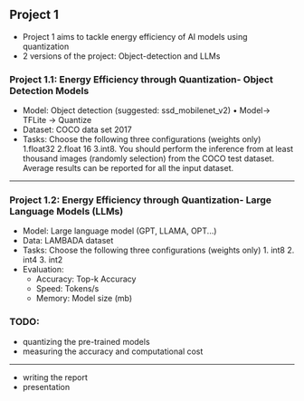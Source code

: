 ## Project 1
* Project 1 aims to tackle energy efficiency of AI models using quantization
* 2 versions of the project: Object-detection and LLMs

### Project 1.1: Energy Efficiency through Quantization- Object Detection Models

* Model: Object detection (suggested: ssd_mobilenet_v2) • Model-> TFLite -> Quantize
* Dataset: COCO data set 2017
* Tasks: Choose the following three configurations (weights only) 1.float32 2.float 16 3.int8. You should perform the inference from at least thousand images (randomly selection) from the COCO test dataset. Average results can be reported for all the input dataset.
______________________________
### Project 1.2: Energy Efficiency through Quantization- Large Language Models (LLMs)
* Model: Large language model (GPT, LLAMA, OPT...)
* Data: LAMBADA dataset
* Tasks: Choose the following three configurations (weights only) 1. int8 2. int4 3. int2
* Evaluation:
  * Accuracy: Top-k Accuracy
  * Speed: Tokens/s
  * Memory: Model size (mb)
    
### TODO:
* quantizing the pre-trained models
* measuring the accuracy and computational cost
_____________________________
* writing the report
* presentation
